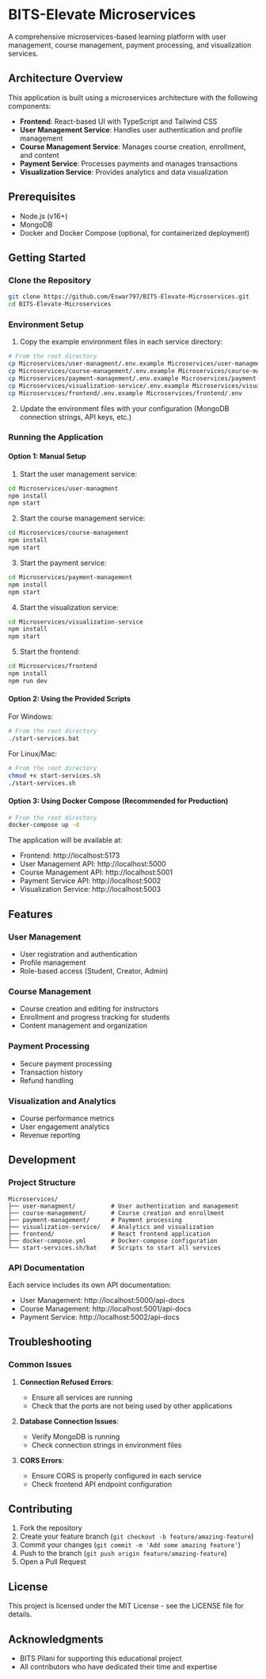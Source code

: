 # BITS-Elevate Microservices

A comprehensive microservices-based learning platform with user management, course management, payment processing, and visualization services.

## Architecture Overview

This application is built using a microservices architecture with the following components:

- **Frontend**: React-based UI with TypeScript and Tailwind CSS
- **User Management Service**: Handles user authentication and profile management
- **Course Management Service**: Manages course creation, enrollment, and content
- **Payment Service**: Processes payments and manages transactions
- **Visualization Service**: Provides analytics and data visualization

## Prerequisites

- Node.js (v16+)
- MongoDB
- Docker and Docker Compose (optional, for containerized deployment)

## Getting Started

### Clone the Repository

```bash
git clone https://github.com/Eswar797/BITS-Elevate-Microservices.git
cd BITS-Elevate-Microservices
```

### Environment Setup

1. Copy the example environment files in each service directory:

```bash
# From the root directory
cp Microservices/user-managment/.env.example Microservices/user-managment/.env
cp Microservices/course-management/.env.example Microservices/course-management/.env
cp Microservices/payment-management/.env.example Microservices/payment-management/.env
cp Microservices/visualization-service/.env.example Microservices/visualization-service/.env
cp Microservices/frontend/.env.example Microservices/frontend/.env
```

2. Update the environment files with your configuration (MongoDB connection strings, API keys, etc.)

### Running the Application

#### Option 1: Manual Setup

1. Start the user management service:
```bash
cd Microservices/user-managment
npm install
npm start
```

2. Start the course management service:
```bash
cd Microservices/course-management
npm install
npm start
```

3. Start the payment service:
```bash
cd Microservices/payment-management
npm install
npm start
```

4. Start the visualization service:
```bash
cd Microservices/visualization-service
npm install
npm start
```

5. Start the frontend:
```bash
cd Microservices/frontend
npm install
npm run dev
```

#### Option 2: Using the Provided Scripts

For Windows:
```bash
# From the root directory
./start-services.bat
```

For Linux/Mac:
```bash
# From the root directory
chmod +x start-services.sh
./start-services.sh
```

#### Option 3: Using Docker Compose (Recommended for Production)

```bash
# From the root directory
docker-compose up -d
```

The application will be available at:
- Frontend: http://localhost:5173
- User Management API: http://localhost:5000
- Course Management API: http://localhost:5001
- Payment Service API: http://localhost:5002
- Visualization Service: http://localhost:5003

## Features

### User Management
- User registration and authentication
- Profile management
- Role-based access (Student, Creator, Admin)

### Course Management
- Course creation and editing for instructors
- Enrollment and progress tracking for students
- Content management and organization

### Payment Processing
- Secure payment processing
- Transaction history
- Refund handling

### Visualization and Analytics
- Course performance metrics
- User engagement analytics
- Revenue reporting

## Development

### Project Structure

```
Microservices/
├── user-managment/          # User authentication and management
├── course-management/       # Course creation and enrollment
├── payment-management/      # Payment processing
├── visualization-service/   # Analytics and visualization
├── frontend/                # React frontend application
├── docker-compose.yml       # Docker-compose configuration
└── start-services.sh/bat    # Scripts to start all services
```

### API Documentation

Each service includes its own API documentation:

- User Management: http://localhost:5000/api-docs
- Course Management: http://localhost:5001/api-docs
- Payment Service: http://localhost:5002/api-docs

## Troubleshooting

### Common Issues

1. **Connection Refused Errors**:
   - Ensure all services are running
   - Check that the ports are not being used by other applications

2. **Database Connection Issues**:
   - Verify MongoDB is running
   - Check connection strings in environment files

3. **CORS Errors**:
   - Ensure CORS is properly configured in each service
   - Check frontend API endpoint configuration

## Contributing

1. Fork the repository
2. Create your feature branch (`git checkout -b feature/amazing-feature`)
3. Commit your changes (`git commit -m 'Add some amazing feature'`)
4. Push to the branch (`git push origin feature/amazing-feature`)
5. Open a Pull Request

## License

This project is licensed under the MIT License - see the LICENSE file for details.

## Acknowledgments

- BITS Pilani for supporting this educational project
- All contributors who have dedicated their time and expertise 